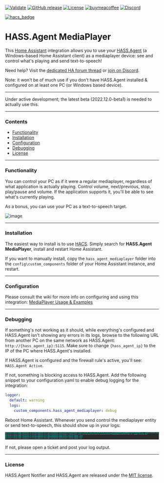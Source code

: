 [![Validate](https://github.com/LAB02-Research/HASS.Agent-MediaPlayer/workflows/Validate/badge.svg)](https://github.com/LAB02-Research/HASS.Agent-MediaPlayer/actions?query=workflow:"Validate")
[![GitHub release](https://img.shields.io/github/release/LAB02-Research/HASS.Agent-MediaPlayer?include_prereleases=&sort=semver&color=blue)](https://github.com/LAB02-Research/HASS.Agent-MediaPlayer/releases/)
[![License](https://img.shields.io/badge/License-MIT-blue)](#license)
[![buymeacoffee](https://img.shields.io/badge/BuyMeACoffee-Donate-blue.svg)](https://www.buymeacoffee.com/lab02research)
[![Discord](https://img.shields.io/badge/dynamic/json?color=blue&label=Discord&logo=discord&logoColor=white&query=presence_count&suffix=%20Online&url=https://discordapp.com/api/guilds/932957721622360074/widget.json)](https://discord.gg/nMvqzwrVBU)

[![hacs_badge](https://img.shields.io/badge/HACS-Default-41BDF5.svg)](https://github.com/hacs/integration)


# HASS.Agent MediaPlayer

This <a href="https://www.home-assistant.io" target="_blank">Home Assistant</a> integration allows you to use your <a href="https://github.com/LAB02-Research/HASS.Agent" target="_blank">HASS.Agent</a> (a Windows-based Home Assistant client) as a mediaplayer device: see and control what's playing and send text-to-speech!

Need help? Visit the <a href="https://community.home-assistant.io/t/hass-agent-a-new-windows-based-client-to-receive-notifications-perform-quick-actions-and-much-more/369094" target="_blank">dedicated HA forum thread</a> or <a href="https://discord.gg/nMvqzwrVBU" target="_blank">join on Discord</a>.

Note: it won't be of much use if you don't have HASS.Agent installed & configured on at least one PC (or Windows based device).

----

Under active development; the latest beta (2022.12.0-beta1) is needed to actually use this.

----

### Contents

 * [Functionality](#functionality)
 * [Installation](#installation)
 * [Configuration](#configuration)
 * [Debugging](#debugging)
 * [License](#license)

----

### Functionality

You can control your PC as if it were a regular mediaplayer, regardless of what application is actually playing. Control volume, next/previous, stop, play/pause and volume. If the application supports it, you'll be able to see what's currently playing. 

As a bonus, you can use your PC as a text-to-speech target. 

![image](https://user-images.githubusercontent.com/81011038/165733600-0cb95d3c-ae18-4811-82de-80770974146f.png)

----

### Installation

The easiest way to install is to use <a href="https://hacs.xyz" target="_blank">HACS</a>. Simply search for **HASS.Agent MediaPlayer**, install and restart Home Assistant.

If you want to manually install, copy the `hass_agent_mediaplayer` folder into the `config\custom_components` folder of your Home Assistant instance, and restart.

----

### Configuration

Please consult the wiki for more info on configuring and using this integration: [MediaPlayer Usage & Examples](https://github.com/LAB02-Research/HASS.Agent/wiki/MediaPlayer-Usage-&-Examples)

----

### Debugging

If something's not working as it should, while everything's configured and HASS.Agent isn't showing any errors in its logs, browse to the following URL from another PC on the same network as HASS.Agent: `http://{hass_agent_ip}:5115`. Make sure to change `{hass_agent_ip}` to the IP of the PC where HASS.Agent's installed.

If HASS.Agent is configured and the firewall rule's active, you'll see: `HASS.Agent Active`. 

If not, something is blocking access to HASS.Agent. Add the following snippet to your configuration.yaml to enable debug logging for the integration:


```yaml
logger:
  default: warning
  logs:
    custom_components.hass_agent_mediaplayer: debug
```

Reboot Home Assistant. Whenever you send control the mediaplayer entity or send text-to-speech, this should show up in your logs:

![Debug Output](https://raw.githubusercontent.com/LAB02-Research/HASS.Agent/main/images/mediaplayer_debug_logging.png)

If not, please open a ticket and post your log output.

----

### License

HASS.Agent Notifier and HASS.Agent are released under the <a href="https://opensource.org/licenses/MIT" target="_blank">MIT license</a>.
